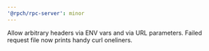 ```yaml
---
'@rpch/rpc-server': minor
---
```


Allow arbitrary headers via ENV vars and via URL parameters.
Failed request file now prints handy curl oneliners.
